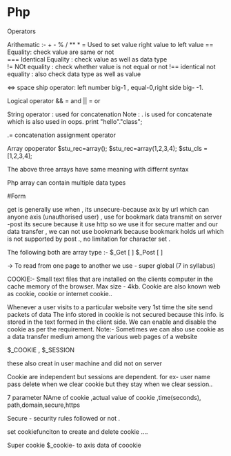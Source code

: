 # Php
 
Operators 

Arithematic :- + - % / ** *
= Used to set value right value to left value 
== Equality:  check value are same or not      
=== Identical Equality : check value as well as data type   
!= NOt equality : check whether value is not equal or not 
!== identical not equality : also check data type as well as value

 <=>  space ship operator: left number big-1 , equal-0,right side big- -1.
 
 Logical operator
 && = and
 || = or
 
String operator : used for concatenation 
Note : . is used for concatenate which is also used in oops.
print "hello"."class";

.= concatenation assignment operator

Array opoperator
$stu_rec=array();
$stu_rec=array(1,2,3,4);
$stu_cls = [1,2,3,4];

The above three arrays have same meaning with differnt syntax

Php array can contain multiple data types



#Form

get is generally use when , its unsecure-because axix by url which can anyone axis (unauthorised user) , use for bookmark 
data transmit on server -post its secure because it use http so we use it for secure matter and our data transfer , we can not use bookmark because bookmark holds url which is not supported by post ., no limitation for character set . 

The following both are array type :-
$_Get [ ] 
$_Post [ ]

-> To read from one page to another we use  - super global (7 in syllabus)

COOKIE:-
Small text files that are installed on the clients computer in the cache memory of the browser.
Max size - 4kb. Cookie are also known web as cookie, cookie or internet cookie..

Whenever a user visits to a particular website very 1st time the site send packets of data 
The info stored in cookie is not secured because this info. is stored in the text formed in the client side.
We can enable and disable the cookie as per the requirement.
Note:- Sometimes we can also use cookie as a data transfer medium among the various web pages of a website 

$_COOKIE , $_SESSION 
 
 these also creat in user machine and did not on server 


Cookie are independent but sessions are dependent. for ex- user name pass delete when we clear cookie but they stay when we clear session..

7 parameter
NAme of cookie ,actual value of cookie ,time(seconds), path,domain,secure,https

Secure - security rules followed or not .

set cookiefunciton to create and delete cookie ....

Super cookie $_cookie- to axis data of coookie
